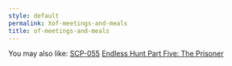 ```yaml
---
style: default
permalink: Xof-meetings-and-meals
title: of-meetings-and-meals
---
```

You may also like:
[SCP-055](http://scp-wiki.net/scp-055)
[Endless Hunt Part Five: The Prisoner](http://scp-wiki.net/ofanendlesshunt-partfive-theprisoner)